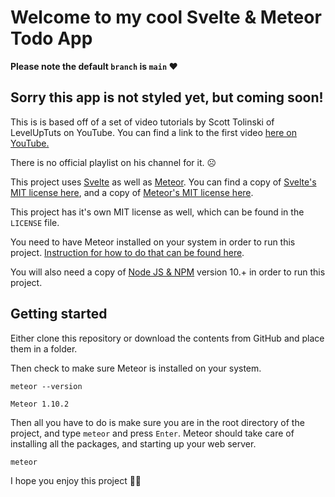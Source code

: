 # Welcome to my cool Svelte & Meteor Todo App

**Please note the default `branch` is `main` ❤️**

## Sorry this app is not styled yet, but coming soon!

This is is based off of a set of video tutorials by Scott Tolinski of LevelUpTuts on YouTube.
You can find a link to the first video [here on YouTube.](https://www.youtube.com/watch?v=Qc4dglMX7fw)

There is no official playlist on his channel for it. ☹️

This project uses [Svelte](https://www.svelte.dev) as well as [Meteor](https://www.meteor.com).
You can find a copy of [Svelte's MIT license here](https://github.com/sveltejs/svelte/blob/master/LICENSE), and a copy of [Meteor's MIT license here](https://github.com/meteor/meteor/blob/devel/LICENSE).

This project has it's own MIT license as well, which can be found in the `LICENSE` file.

You need to have Meteor installed on your system in order to run this project. [Instruction for how to do that can be found here](https://www.meteor.com/install).

You will also need a copy of [Node JS & NPM](https://www.nodejs.org) version 10.+ in order to run this project.

## Getting started

Either clone this repository or download the contents from GitHub and place them in a folder.

Then check to make sure Meteor is installed on your system.

```shell
meteor --version

Meteor 1.10.2
```

Then all you have to do is make sure you are in the root directory of the project, and type `meteor` and press `Enter`. Meteor should take care of installing all the packages, and starting up your web server.

```shell
meteor
```

I hope you enjoy this project 👍🏻
